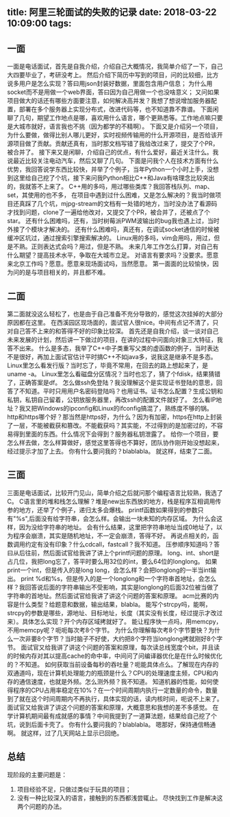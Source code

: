 title: 阿里三轮面试的失败的记录
date: 2018-03-22 10:09:00
tags:
---

## 一面
一面是电话面试，首先是自我介绍，介绍自己大概情况，我简单介绍了一下，自己大四要毕业了，考研没考上。
然后介绍下简历中写到的项目，问的比较细，比方说多用户是怎么实现？答曰用json封装好数据，里面包含用户信息；
为什么用socket而不是用做一个web界面，答曰因为自己用做一个也没啥意义；
又问如果项目做大的话还有哪些方面要注意，如何解决高并发？我想了想说增加服务器配置，部署在多个服务器上实现分布式，改进代码等，也不知道靠不靠谱。
下面闲聊了几句，期望工作地点是哪，喜欢用什么语言，哪个更熟悉等。工作地点嘛只要是大城市就好，语言我也不挑（因为都学的不精啊）。
下面又是介绍另一个项目，为什么要做，做得比别人哪儿更好，实时视频传输用的什么开源项目，是否给该开源项目做了贡献。贡献还真有，当时那文档写错了我给改过来了，提交了个PR，被合并了。
接下来又是闲聊，介绍自己的优点，有什么爱好，最近关注什么。我说最近比较关注电动汽车，然后又聊了几句。
下面是问我个人在技术方面有什么优势，我回答说学东西比较快，并举了个例子，当年Python一个小时上手，没想到这里给自己挖了个坑，接下来问我Python相比C++和Java有啥理念比较突出的，我就答不上来了。
C++用的多吗，用过哪些类库？我回答栈队列、map、set，其使用的也不多，
在项目中遇到过什么困难，又是怎么解决的？我当时做项目还真踩了几个坑，mjpg-stream的文档有一处错的地方，当时没办法了看源码才找到问题，clone了一遍给他改对，又提交了个PR，被合并了，还被点了个star。
还有什么困难吗，还有，当时树莓派PWM波输出的bug我也遇上过，当时外接了个模块才解决的。
还有什么困难吗，真还有，在调试socket通信的时候被缓冲区坑过，通过搜索引擎搜索解决的。
Linux用的多吗，vim会用吗，用过，但是不熟。正则表达式会吗？用过，但是不熟。
未来几年工作怎么打算，对自己有什么期望？提高技术水平，争取在大城市立足。
对语言有要求吗？没要求。愿意来北京工作吗？愿意。愿意来现场面试吗，当然愿意。
第一面面的比较愉快，因为问的是与项目相关的，并且都不难。

## 二面 
第二面就没这么轻松了，也是由于自己准备不充分导致的，感觉这次挂掉的大部分原因都在这里。
在西溪园区现场面的，面试官人很nice。中间有点记不清了，只对自己答不上来的和答得不好的印象比较深。
首先还是自我介绍，谈一谈对自己未来发展的计划，然后讲一下做过的项目，在讲的过程中问面向对象三大特征，我答不出来。
什么是多态，我举了C++中子类重写父类的虚函数的例子，当时表达不是很好，再加上面试官估计平时搞C++不如java多，说我这是继承不是多态。
Linux里怎么看发行版？当时忘了，毕竟不常用，在回去的路上想起来了，是uname -a。
Linux里怎么看磁盘分区情况？当时也忘了，猜了个fdisk，结果猜错了，正确答案是df。
怎么做ssh免登陆？我没理解这个是实现证书登陆的意思，回答了不知道。平时只用用户名密码登陆吗？也用证书。证书怎么配置？生成公钥和私钥，私钥自己留着，公钥放服务器里，再改ssh的配置文件就好了。
怎么看IP地址？我又把Windows的ipconfig和Linux的ifconfig搞混了，熟练度不够的锅。
http和https哪个好？那当然是https好，为什么？因为有加密，https在http上封装了一层，不能被截获和篡改。不能截获吗？其实能，不过得到的是加密过的，不容易得到里面的东西。什么情况下会得到？服务器私钥泄露了。
给你一个项目，要怎么样去做，怎么样算做好，感觉这里答得也不算好，团队协作刚开始没想起来，经过提示才加了上去。
你有什么要问我的？blablabla。
就这样，结束了二面。

## 三面

三面是电话面试，比较开门见山，简单介绍之后就问那个编程语言比较熟，我选了C。
C语言里的堆和栈怎么理解？堆是new出东西放的地方，栈是程序互相调用传参的地方，还举了个例子，递归太多会爆栈。
printf函数如果得到的参数只有"%s",后面没有给字符串，会怎么样。会输出一块未知的内存区域。
为什么会这样，因为没给字符串的地址。
会有什么结果，这里把字符串地址当成0地址了，以为程序会崩溃，其实是随机地址，不一定会崩溃，答得不好。
再说点相关的，函数调用约定有没有印象？什么cdcall，fastcall？我不知道。
压参顺序知道吗？答曰从后往前，然后面试官给我讲了讲上个printf问题的原理。
long、int、short是占几位，我把long忘了，答平时要么用32位的int，要么64位的longlong。
如果print一个int，但是传入的是long long，会怎么样？会把longlong的一半当int输出。
print %d和%s，但是传入的是一个longlong和一个字符串首地址，会怎么样？我回答说后面的字符串输出不受影响，其实是longlong的后面32位被当做了字符串的首地址。然后面试官给我讲了讲这个问题的答案和原理。
acm比赛的内容是什么类型？给题意和数据，输出结果，blabla。
能写个strcpy吗，能啊，strcpy的参数是哪些，源地址、目标地址，长度（其实没有长度，经过提示才改过来）。具体怎么实现？开个内存区域拷就好了。
能让程序快一点吗，用memcpy，不用memcpy呢？呃呃每次考8个字节。
为什么你理解每次考8个字节要快？为什么一次非要8个字节？当时脑子不好使，大约把8个字符当longlong拷就刚好8个字节。
面试官又给我讲了讲这个问题的答案和原理，每次读总线宽度个bit，并且读的时候内存对其以提高cache的命中率，中间问了问编译器优化是在什么时候优化的？不知道。
如何获取当前设备每秒的吞吐量？呃能具体点么。了解现在内存的双通道吗，现在计算机处理能力的瓶颈是什么？CPU的处理速度主频，CPU和内存的通信速度，也就是外频。怎么测外频？我不知道。
知道机器的性能，如何使得程序的CPU占用率稳定在10%？在一个时间周期内执行一定数量的命令，数量到了就在这个时间周期内不再执行，具体实现的话，读内核时间，呃说不上来了。
面试官又给我讲了讲这个问题的答案和原理，大概意思和我想的差不多感觉。
在学计算机期间最有成就感的事情？中间我提到了一道算法题，结果给自己挖了个坑，说到后面卡壳了。
你有什么要问我的？blablabla。
嗯那好，保持通信畅通啊。
就这样，过了几天网站上显示已回绝。

## 总结

现阶段的主要问题是：
1. 项目经验不足，只做过类似于玩具的项目；
2. 没有一种比较深入的语言，接触到的东西都浅尝辄止。
尽快找到工作是解决这两个问题的办法。
